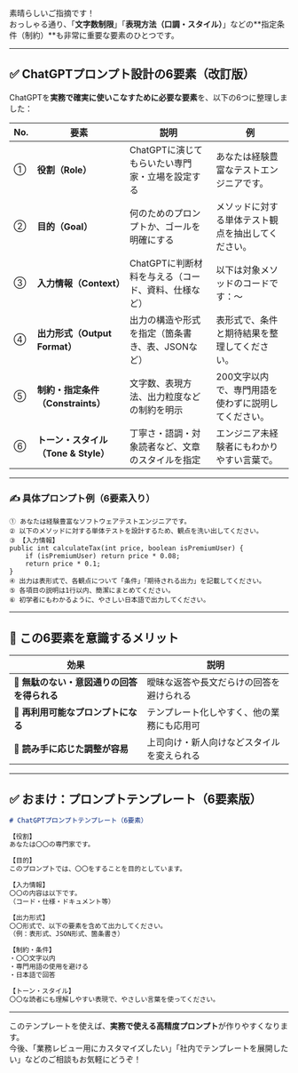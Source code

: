 素晴らしいご指摘です！  
おっしゃる通り、「**文字数制限**」「**表現方法（口調・スタイル）**」などの**指定条件（制約）**も非常に重要な要素のひとつです。

---

## ✅ ChatGPTプロンプト設計の6要素（改訂版）

ChatGPTを**実務で確実に使いこなすために必要な要素**を、以下の6つに整理しました：

| No. | 要素 | 説明 | 例 |
|-----|------|------|----|
| ① | **役割（Role）** | ChatGPTに演じてもらいたい専門家・立場を設定する | あなたは経験豊富なテストエンジニアです。 |
| ② | **目的（Goal）** | 何のためのプロンプトか、ゴールを明確にする | メソッドに対する単体テスト観点を抽出してください。 |
| ③ | **入力情報（Context）** | ChatGPTに判断材料を与える（コード、資料、仕様など） | 以下は対象メソッドのコードです：〜 |
| ④ | **出力形式（Output Format）** | 出力の構造や形式を指定（箇条書き、表、JSONなど） | 表形式で、条件と期待結果を整理してください。 |
| ⑤ | **制約・指定条件（Constraints）** | 文字数、表現方法、出力粒度などの制約を明示 | 200文字以内で、専門用語を使わずに説明してください。 |
| ⑥ | **トーン・スタイル（Tone & Style）** | 丁寧さ・語調・対象読者など、文章のスタイルを指定 | エンジニア未経験者にもわかりやすい言葉で。 |

---

### ✍ 具体プロンプト例（6要素入り）

```
① あなたは経験豊富なソフトウェアテストエンジニアです。
② 以下のメソッドに対する単体テストを設計するため、観点を洗い出してください。
③ 【入力情報】
public int calculateTax(int price, boolean isPremiumUser) {
    if (isPremiumUser) return price * 0.08;
    return price * 0.1;
}
④ 出力は表形式で、各観点について「条件」「期待される出力」を記載してください。
⑤ 各項目の説明は1行以内、簡潔にまとめてください。
⑥ 初学者にもわかるように、やさしい日本語で出力してください。
```

---

## 🧠 この6要素を意識するメリット

| 効果 | 説明 |
|------|------|
| 🎯 **無駄のない・意図通りの回答を得られる** | 曖昧な返答や長文だらけの回答を避けられる |
| 🧱 **再利用可能なプロンプトになる** | テンプレート化しやすく、他の業務にも応用可 |
| 🧩 **読み手に応じた調整が容易** | 上司向け・新人向けなどスタイルを変えられる |

---

## ✅ おまけ：プロンプトテンプレート（6要素版）

```markdown
# ChatGPTプロンプトテンプレート（6要素）

【役割】
あなたは〇〇の専門家です。

【目的】
このプロンプトでは、〇〇をすることを目的としています。

【入力情報】
〇〇の内容は以下です。
（コード・仕様・ドキュメント等）

【出力形式】
〇〇形式で、以下の要素を含めて出力してください。
（例：表形式、JSON形式、箇条書き）

【制約・条件】
・〇〇文字以内  
・専門用語の使用を避ける  
・日本語で回答

【トーン・スタイル】
〇〇な読者にも理解しやすい表現で、やさしい言葉を使ってください。
```

---

このテンプレートを使えば、**実務で使える高精度プロンプト**が作りやすくなります。  
今後、「業務レビュー用にカスタマイズしたい」「社内でテンプレートを展開したい」などのご相談もお気軽にどうぞ！